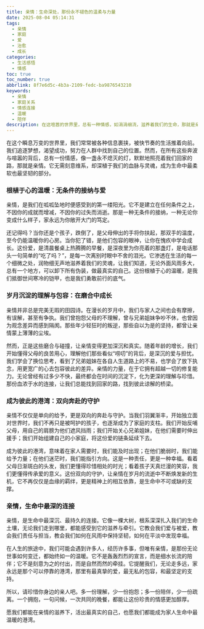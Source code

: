 ```yaml
---
title: 亲情：生命深处，那份永不褪色的温柔与力量
date: 2025-08-04 05:14:31
tags:
  - 亲情
  - 家庭
  - 爱
  - 治愈
  - 成长
categories:
  - 生活感悟
  - 情感
toc: true
toc_number: true
abbrlink: 8f7e6d5c-4b3a-2109-fedc-ba9876543210
keywords:
  - 亲情
  - 家庭关系
  - 情感连接
  - 温暖
  - 陪伴
description: 在这喧嚣的世界里，总有一种情感，如涓涓细流，滋养着我们的生命，那就是亲情。它不是轰轰烈烈的宣言，而是细水长流的陪伴；它不是刻意为之的付出，而是自然而然的牵挂。今天，让我们一起走进亲情的深处，感受那份根植于血脉、超越时间的温柔与力量，它如何成为我们生命中最坚实的后盾，最温暖的港湾。
---
```


在这个瞬息万变的世界里，我们常常被各种信息裹挟，被快节奏的生活推着向前。我们追逐梦想，渴望成功，努力在人群中找到自己的位置。然而，在所有这些奔波与喧嚣的背后，总有一份情感，像一盏永不熄灭的灯，默默地照亮着我们回家的路，那就是亲情。它无需刻意维系，却深植于我们的血脉与灵魂，成为生命中最柔软也最坚韧的部分。

### 根植于心的温暖：无条件的接纳与爱

亲情，是我们在呱呱坠地时便感受到的第一缕阳光。它不是建立在任何条件之上，不因你的成就而增减，不因你的过失而消逝。那是一种无条件的接纳，一种无论你变成什么样子，家永远为你敞开大门的笃定。

还记得吗？当你还是个孩子，跌倒了，是父母伸出的手将你扶起，那双手的温度，至今仍能温暖你的心房。当你犯了错，是他们包容的眼神，让你在愧疚中学会成长。这份爱，是清晨餐桌上热腾腾的早餐，是深夜里为你亮着的那盏灯，是电话那头一句简单的“吃了吗？”，是每一次离别时眼中不舍的泪光。它渗透在生活的每一个细微之处，润物细无声地滋养着我们的灵魂，让我们知道，无论外面风雨多大，总有一个地方，可以卸下所有伪装，做最真实的自己。这份根植于心的温暖，是我们抵御世间寒冷的铠甲，也是我们勇敢前行的底气。

### 岁月沉淀的理解与包容：在磨合中成长

亲情并非总是完美无瑕的田园诗。在漫长的岁月中，我们与家人之间也会有摩擦，有误解，甚至有争执。我们曾抱怨父母的不理解，曾与兄弟姐妹争吵不休，也曾因为观念差异而感到隔阂。那些年少轻狂时的叛逆，那些自以为是的坚持，都曾让亲情蒙上薄薄的尘埃。

然而，正是这些磨合与碰撞，让亲情变得更加深沉和真实。随着年龄的增长，我们开始懂得父母的良苦用心，理解他们那些看似“唠叨”的背后，是深沉的爱与担忧。我们学会了换位思考，看到了兄弟姐妹在各自人生道路上的不易，也学会了放下执念，用更宽广的心去包容彼此的差异。亲情的力量，在于它拥有超越一切的修复能力。无论曾经有过多少不快，最终都会在时间的沉淀下，化为更深的理解与珍惜。那份血浓于水的连接，让我们总能找到回家的路，找到彼此谅解的桥梁。

### 成为彼此的港湾：双向奔赴的守护

亲情不仅仅是单向的给予，更是双向的奔赴与守护。当我们羽翼渐丰，开始独立面对世界时，我们不再只是被呵护的孩子，也逐渐成为了家庭的支柱。我们开始反哺父母，用自己的肩膀为他们遮风挡雨；我们开始关心兄弟姐妹，在他们需要时伸出援手；我们开始组建自己的小家庭，将这份爱的链条延续下去。

成为彼此的港湾，意味着在家人需要时，我们能及时出现；在他们脆弱时，我们能给予力量；在他们迷茫时，我们能指引方向。这是一种责任，更是一种幸福。看着父母日渐斑白的头发，我们更懂得珍惜相处的时光；看着孩子天真烂漫的笑容，我们更懂得传承爱的意义。这份双向的守护，让亲情在岁月的流逝中不断焕发新的生机，它不再仅仅是血缘的羁绊，更是精神上的相互依靠，是生命中不可或缺的支撑。

### 亲情，生命中最深的连接

亲情，是生命中最深沉、最持久的连接。它像一棵大树，根系深深扎入我们的生命土壤，无论我们走到哪里，都能感受到它的滋养与牵引。它教会我们爱与被爱，教会我们责任与担当，教会我们如何在风雨中保持坚韧，如何在平淡中发现幸福。

在人生的旅途中，我们可能会遇到许多人，经历许多事，但唯有亲情，是那份无论世事如何变迁，都始终如一的温暖。它不是轰轰烈烈的宣言，而是细水长流的陪伴；它不是刻意为之的付出，而是自然而然的牵挂。它提醒我们，无论走多远，家永远是那个可以停靠的港湾，那里有最真挚的爱，最无私的包容，和最坚定的支持。

所以，请珍惜你身边的亲人吧。多一份理解，少一份抱怨；多一份陪伴，少一份疏离。一个拥抱，一句问候，一次共同的晚餐，都能让这份珍贵的情感更加醇厚。

愿我们都能在亲情的滋养下，活出最真实的自己，也愿我们都能成为家人生命中最温暖的港湾。